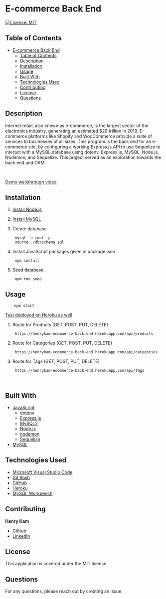 # E-commerce Back End

[![License: MIT](https://img.shields.io/badge/License-MIT-yellow.svg)](https://opensource.org/licenses/MIT)

## Table of Contents

- [E-commerce Back End](#e-commerce-back-end)
  - [Table of Contents](#table-of-contents)
  - [Description](#description)
  - [Installation](#installation)
  - [Usage](#usage)
  - [Built With](#built-with)
  - [Technologies Used](#technologies-used)
  - [Contributing](#contributing)
  - [License](#license)
  - [Questions](#questions)
  

## Description

Internet retail, also known as e-commerce, is the largest sector of the electronics industry, generating an estimated $29 trillion in 2019. E-commerce platforms like Shopify and WooCommerce provide a suite of services to businesses of all sizes. This program is the back end for an e-commerce site, by configuring a working Express.js API to use Sequelize to interact with a MySQL database using dotenv, Express.js, MySQL, Node.js, Nodemon, and Sequelize. This project served as an exploration towards the back end and ORM.

 <br />



[Demo walkthrough video](https://youtu.be/QhwepM4koCc)




## Installation

1. [Install Node.js](https://nodejs.org/en/download/)
2. [Install MySQL](https://www.mysql.com)

3. Create database
   
        mysql -u root -p
        source ./db/schema.sql

4. Install JavaScript packages given in package.json

        npm install


5. Seed database:

        npm run seed

## Usage

        npm start

[Test deployed on Heroku as well](https://henrykam-ecommerce-back-end.herokuapp.com/api/)

1. Route for Products (GET, POST, PUT, DELETE)

        https://henrykam-ecommerce-back-end.herokuapp.com/api/products
2. Route for Categories (GET, POST, PUT, DELETE)

        https://henrykam-ecommerce-back-end.herokuapp.com/api/categories

3. Route for Tags (GET, POST, PUT, DELETE)

        https://henrykam-ecommerce-back-end.herokuapp.com/api/tags
<br>

## Built With

* [JavaScript](https://developer.mozilla.org/en-US/docs/Web/JavaScript)
  * [dotenv](https://www.npmjs.com/package/dotenv)
  * [Express.js](https://expressjs.com/)
  * [MySQL2](https://www.npmjs.com/package/mysql2)
  * [Node.js](https://nodejs.org/en/)
  * [nodemon](https://nodemon.io/)
  * [Sequelize](https://sequelize.org/)
* [MySQL](https://www.mysql.com)



## Technologies Used

* [Microsoft Visual Studio Code](https://code.visualstudio.com/)
* [Git Bash](https://git-scm.com/downloads)
* [GitHub](https://github.com/)
* [Heroku](https://www.heroku.com/)
* [MySQL Workbench](https://www.mysql.com/products/workbench/)

## Contributing


**Henry Kam**

- [Github](https://github.com/gulpinhenry)
- [LinkedIn](https://www.linkedin.com/in/kamhenry/)


## License

This application is covered under the MIT license

## Questions

For any questions, please reach out by creating an issue.

